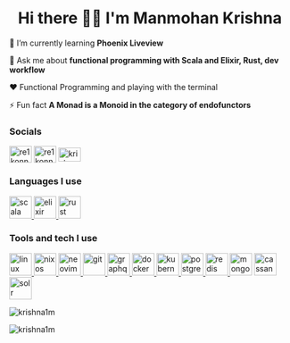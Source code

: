 
<h1 align="center">Hi there 👋🏻 I'm Manmohan Krishna</h1>

🌱 I’m currently learning **Phoenix Liveview**

💬 Ask me about **functional programming with Scala and Elixir, Rust, dev workflow**

❤️ Functional Programming and playing with the terminal

⚡ Fun fact **A Monad is a Monoid in the category of endofunctors**


<h3 align="left">Socials</h3>
<p align="left">
<a href="mailto:krishna.m.zyw@gmail.com"><img align="center" src="https://img.icons8.com/?size=2x&id=YbPqIO0gOrT3&format=png" alt="re1konn" height="30" width="40" /></a> 
<a href="https://twitter.com/re1konn" target="blank"><img align="center" src="https://raw.githubusercontent.com/rahuldkjain/github-profile-readme-generator/master/src/images/icons/Social/twitter.svg" alt="re1konn" height="30" width="40" /></a>
<a href="https://linkedin.com/in/krishna1m" target="blank"><img align="center" src="https://raw.githubusercontent.com/rahuldkjain/github-profile-readme-generator/master/src/images/icons/Social/linked-in-alt.svg" alt="krishna1m" height="25" width="40" /></a>
</p>

<h3 align="left">Languages I use</h3>
<p align="left"> <a href="https://www.scala-lang.org" target="_blank" rel="noreferrer"> <img src="https://www.vectorlogo.zone/logos/scala-lang/scala-lang-icon.svg" alt="scala" width="40" height="40"/> </a> <a href="https://elixir-lang.org" target="_blank" rel="noreferrer"> <img src="https://www.vectorlogo.zone/logos/elixir-lang/elixir-lang-icon.svg" alt="elixir" width="40" height="40"/> </a> <a href="https://www.rust-lang.org" target="_blank" rel="noreferrer"> <img src="https://www.vectorlogo.zone/logos/rust-lang/rust-lang-icon.svg" alt="rust" width="40" height="40"/> </a>
</p>

<h3 align="left">Tools and tech I use</h3>

<p align="left">
<a href="https://www.linux.org/" target="_blank" rel="noreferrer"> <img src="https://www.vectorlogo.zone/logos/linuxfoundation/linuxfoundation-icon.svg" alt="linux" width="40" height="40"/> </a>
<a href="https://nixos.org/" target="_blank" rel="noreferrer"> <img src="https://www.vectorlogo.zone/logos/nixos/nixos-icon.svg" alt="nixos" width="40" height="40"/> </a>
<a href="https://neovim.io/" target="_blank" rel="noreferrer"> <img src="https://www.vectorlogo.zone/logos/neovimio/neovimio-icon.svg" alt="neovim" width="40" height="40"/> </a>
<a href="https://git-scm.com/" target="_blank" rel="noreferrer"> <img src="https://www.vectorlogo.zone/logos/git-scm/git-scm-icon.svg" alt="git" width="40" height="40"/> </a>
<a href="https://graphql.org" target="_blank" rel="noreferrer"> <img src="https://www.vectorlogo.zone/logos/graphql/graphql-icon.svg" alt="graphql" width="40" height="40"/> </a>
<a href="https://www.docker.com/" target="_blank" rel="noreferrer"> <img src="https://www.vectorlogo.zone/logos/docker/docker-icon.svg" alt="docker" width="40" height="40"/> </a>
<a href="https://kubernetes.io" target="_blank" rel="noreferrer"> <img src="https://www.vectorlogo.zone/logos/kubernetes/kubernetes-icon.svg" alt="kubernetes" width="40" height="40"/> </a>
<a href="https://www.postgresql.org" target="_blank" rel="noreferrer"> <img src="https://www.vectorlogo.zone/logos/postgresql/postgresql-icon.svg" alt="postgresql" width="40" height="40"/> </a>
<a href="https://redis.io" target="_blank" rel="noreferrer"> <img src="https://www.vectorlogo.zone/logos/redis/redis-icon.svg" alt="redis" width="40" height="40"/> </a>
<a href="https://www.mongodb.com" target="_blank" rel="noreferrer"> <img src="https://www.vectorlogo.zone/logos/mongodb/mongodb-icon.svg" alt="mongodb" width="40" height="40"></a>
<a href="https://cassandra.apache.org/" target="_blank" rel="noreferrer"> <img src="https://www.vectorlogo.zone/logos/apache_cassandra/apache_cassandra-icon.svg" alt="cassandra" width="40" height="40"/> </a>
<a href="https://lucene.apache.org/solr/" target="_blank" rel="noreferrer"> <img src="https://www.vectorlogo.zone/logos/apache_solr/apache_solr-icon.svg" alt="solr" width="40" height="40"/> </a>
</p>

<p><img align="center" src="https://github-readme-stats.vercel.app/api/top-langs?username=krishna1m&show_icons=true&locale=en&layout=compact&theme=codeSTACKr" alt="krishna1m" /></p>

<p><img align="center" src="https://github-readme-streak-stats.herokuapp.com/?user=krishna1m&theme=gruvbox&hide_border=true&border_radius=20&hide_current_streak=true" alt="krishna1m" /></p>
